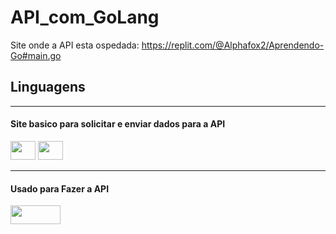 # API_com_GoLang

Site onde a API esta ospedada: https://replit.com/@Alphafox2/Aprendendo-Go#main.go




<div>
  <h2>Linguagens</h2>
  <hr>
  <h4>Site basico para solicitar e enviar dados para a API</h4>
  <div>
    <img height=30 width=40 src="https://cdn.jsdelivr.net/gh/devicons/devicon/icons/javascript/javascript-original.svg" />     
    <img height=30 width=40 src="https://cdn.jsdelivr.net/gh/devicons/devicon/icons/html5/html5-original.svg" />
  </div> 
  <hr>
  <h4>Usado para Fazer a API</h4>
  <img height=30 width=80 src="https://cdn.jsdelivr.net/gh/devicons/devicon/icons/go/go-original-wordmark.svg" /> 
</div>
